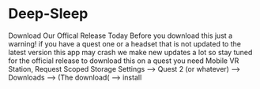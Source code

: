 # Deep-Sleep
Download Our Offical Release Today
Before you download this just a warning! if you have a quest one or a headset that is not updated to the latest version this app may crash
we make new updates a lot so stay tuned for the official release
to download this on a quest you need Mobile VR Station, Request Scoped Storage Settings --> Quest 2 (or whatever) --> Downloads --> (The download( --> install
